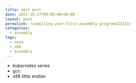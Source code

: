 ```yaml
---
title: next post
date: 2021-10-27T00:00:00+00:00
layout: post
permalink: /compiling-your-first-assembly-program123213/
categories:
  - assembly
tags:
  - nasm
  - x86
  - assembly
---
```


* kubernetes series
* gcc
* x86 little endian
